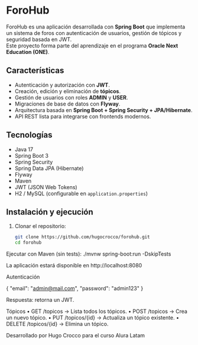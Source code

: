 # ForoHub

ForoHub es una aplicación desarrollada con **Spring Boot** que implementa un sistema de foros con autenticación de usuarios, gestión de tópicos y seguridad basada en JWT.  
Este proyecto forma parte del aprendizaje en el programa **Oracle Next Education (ONE)**.

## Características

- Autenticación y autorización con **JWT**.
- Creación, edición y eliminación de **tópicos**.
- Gestión de usuarios con roles **ADMIN** y **USER**.
- Migraciones de base de datos con **Flyway**.
- Arquitectura basada en **Spring Boot + Spring Security + JPA/Hibernate**.
- API REST lista para integrarse con frontends modernos.

## Tecnologías

- Java 17
- Spring Boot 3
- Spring Security
- Spring Data JPA (Hibernate)
- Flyway
- Maven
- JWT (JSON Web Tokens)
- H2 / MySQL (configurable en `application.properties`)

## Instalación y ejecución

1. Clonar el repositorio:
   ```bash
   git clone https://github.com/hugocrocco/forohub.git
   cd forohub

Ejecutar con Maven (sin tests):
./mvnw spring-boot:run -DskipTests

La aplicación estará disponible en http://localhost:8080

Autenticación

{
  "email": "admin@mail.com",
  "password": "admin123"
}

Respuesta: retorna un JWT.


Tópicos
	•	GET /topicos → Lista todos los tópicos.
	•	POST /topicos → Crea un nuevo tópico.
	•	PUT /topicos/{id} → Actualiza un tópico existente.
	•	DELETE /topicos/{id} → Elimina un tópico.


Desarrollado por Hugo Crocco para el curso Alura Latam 




   
